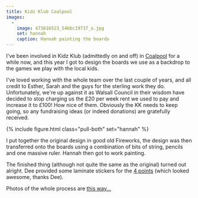 ```yaml
---
title: Kidz Klub Coalpool
images:
  - 
    image: 473616523_54bbc19737_o.jpg
    set: hannah
    caption: Hannah painting the boards
---
```

I've been involved in Kidz Klub (admittedly on and off) in [Coalpool](http://en.wikipedia.org/wiki/Coalpool) for a while now, and this year I got to design the boards we use as a backdrop to the games we play with the local kids. 

I've loved working with the whole team over the last couple of years, and all credit to Esther, Sarah and the guys for the sterling work they do. Unfortunately, we're up against it as Walsall Council in their wisdom have decided to stop charging us the £20 per week rent we used to pay and increase it to £100! How nice of them. Obviously the KK needs to keep going, so any fundraising ideas (or indeed donations) are gratefully received. 

{% include figure.html class="pull-both" set="hannah" %}

I put together the original design in good old Fireworks, the design was then transferred onto the boards using a combination of bits of string, pencils and one massive ruler. Hannah then got to work painting.

The finished thing (although not quite the same as the original) turned out alright. Dee provided some laminate stickers for the [4 points](http://www.the4points.com/) (which looked awesome, thanks Dee). 

Photos of the whole process are [this way...](http://www.flickr.com/photos/roobottom/sets/72157600133942448/)